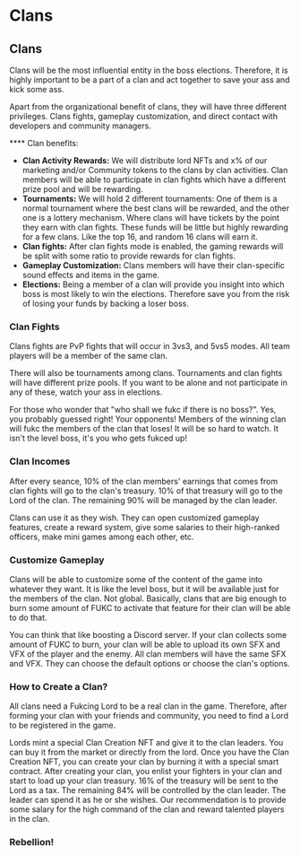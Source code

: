# Clans

## Clans

Clans will be the most influential entity in the boss elections. Therefore, it is highly important to be a part of a clan and act together to save your ass and kick some ass.

Apart from the organizational benefit of clans, they will have three different privileges. Clans fights, gameplay customization, and direct contact with developers and community managers.

\*\*\*\* Clan benefits:&#x20;

* **Clan Activity Rewards:** We will distribute lord NFTs and x% of our marketing and/or Community tokens to the clans by clan activities. Clan members will be able to participate in clan fights which have a different prize pool and will be rewarding.&#x20;
* **Tournaments:** We will hold 2 different tournaments: One of them is a normal tournament where the best clans will be rewarded, and the other one is a lottery mechanism. Where clans will have tickets by the point they earn with clan fights. These funds will be little but highly rewarding for a few clans. Like the top 16, and random 16 clans will earn it.
* **Clan fights:** After clan fights mode is enabled, the gaming rewards will be split with some ratio to provide rewards for clan fights.
* **Gameplay Customization:** Clans members will have their clan-specific sound effects and items in the game.
* **Elections:** Being a member of a clan will provide you insight into which boss is most likely to win the elections. Therefore save you from the risk of losing your funds by backing a loser boss.

### Clan Fights

Clans fights are PvP fights that will occur in 3vs3, and 5vs5 modes. All team players will be a member of the same clan.&#x20;

There will also be tournaments among clans. Tournaments and clan fights will have different prize pools. If you want to be alone and not participate in any of these, watch your ass in elections.&#x20;

For those who wonder that "who shall we fukc if there is no boss?". Yes, you probably guessed right! Your opponents! Members of the winning clan will fukc the members of the clan that loses! It will be so hard to watch. It isn't the level boss, it's you who gets fukced up!

### Clan Incomes

After every seance, 10% of the clan members' earnings that comes from clan fights will go to the clan's treasury. 10% of that treasury will go to the Lord of the clan. The remaining 90% will be managed by the clan leader.

Clans can use it as they wish. They can open customized gameplay features, create a reward system, give some salaries to their high-ranked officers, make mini games among each other, etc.

### Customize Gameplay

Clans will be able to customize some of the content of the game into whatever they want. It is like the level boss, but it will be available just for the members of the clan. Not global. Basically, clans that are big enough to burn some amount of FUKC to activate that feature for their clan will be able to do that.&#x20;

You can think that like boosting a Discord server. If your clan collects some amount of FUKC to burn, your clan will be able to upload its own SFX and VFX of the player and the enemy. All clan members will have the same SFX and VFX. They can choose the default options or choose the clan's options.

### How to Create a Clan?

All clans need a Fukcing Lord to be a real clan in the game. Therefore, after forming your clan with your friends and community, you need to find a Lord to be registered in the game.

Lords mint a special Clan Creation NFT and give it to the clan leaders. You can buy it from the market or directly from the lord. Once you have the Clan Creation NFT, you can create your clan by burning it with a special smart contract. After creating your clan, you enlist your fighters in your clan and start to load up your clan treasury. 16% of the treasury will be sent to the Lord as a tax. The remaining 84% will be controlled by the clan leader. The leader can spend it as he or she wishes. Our recommendation is to provide some salary for the high command of the clan and reward talented players in the clan.

### Rebellion!


